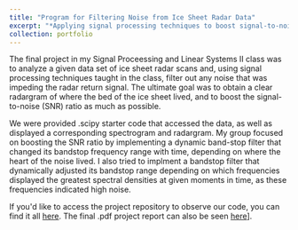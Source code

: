 ```yaml
---
title: "Program for Filtering Noise from Ice Sheet Radar Data"
excerpt: "*Applying signal processing techniques to boost signal-to-noise ratio in a data set.*<br/><img src='/images/102b.png'>"
collection: portfolio
---
```


The final project in my Signal Proceessing and Linear Systems II class was to analyze a given data set of ice sheet radar scans and, using signal processing techniques taught in the class, filter out any noise that was impeding the radar return signal. The ultimate goal was to obtain a clear radargram of where the bed of the ice sheet lived, and to boost the signal-to-noise (SNR) ratio as much as possible. 

We were provided .scipy starter code that accessed the data, as well as displayed a corresponding spectrogram and radargram. My group focused on boosting the SNR ratio by implementing a dynamic band-stop filter that changed its bandstop frequency range with time, depending on where the heart of the noise lived. I also tried to implment a bandstop filter that dynamically adjusted its bandstop range depending on which frequencies displayed the greatest spectral densities at given moments in time, as these frequencies indicated high noise.

If you'd like to access the project repository to observe our code, you can find it all [here](https://github.com/nxomimo/EE102B-Final-Project/tree/main). The final .pdf project report can also be seen [here](/files/EE102BFinal.pdf)].